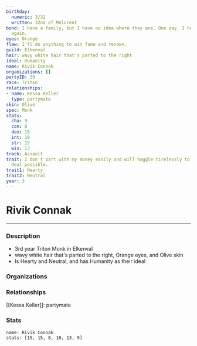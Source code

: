 ```yaml
---
birthday:
  numeric: 3/32
  written: 32nd of Melorent
bond: I have a family, but I have no idea where they are. One day, I hope to see them
  again.
eyes: Orange
flaw: I'll do anything to win fame and renown.
guild: Elkenval
hair: wavy white hair that's parted to the right
ideal: Humanity
name: Rivik Connak
organizations: []
partyID: 30
race: Triton
relationships:
- name: Kessa Keller
  type: partymate
skin: Olive
spec: Monk
stats:
  cha: 9
  con: 8
  dex: 15
  int: 10
  str: 15
  wis: 13
track: Assault
trait: I don't part with my money easily and will haggle tirelessly to get the best
  deal possible.
trait1: Hearty
trait2: Neutral
year: 3
---
```

# Rivik Connak
---
### Description
- 3rd year Triton Monk in Elkenval
- wavy white hair that's parted to the right, Orange eyes, and Olive skin
- Is Hearty and Neutral, and has Humanity as their ideal

### Organizations
### Relationships
[[Kessa Keller]]: partymate
### Stats
```statblock
name: Rivik Connak
stats: [15, 15, 8, 10, 13, 9]
```
